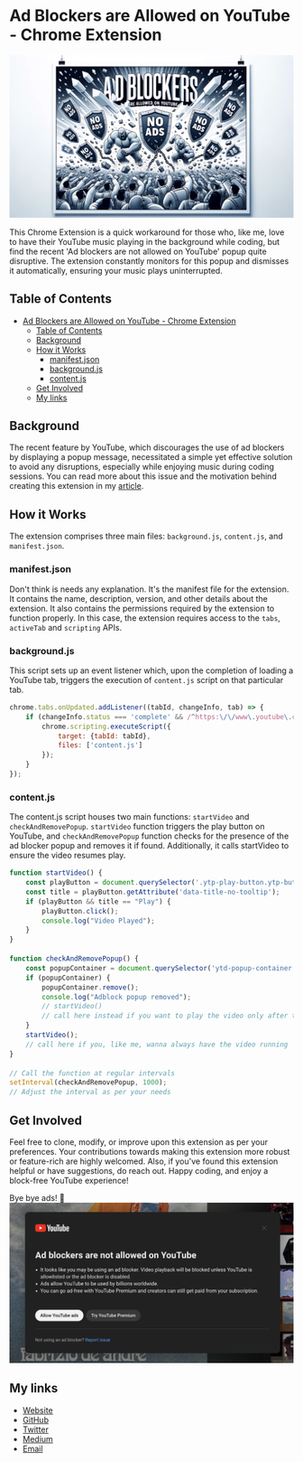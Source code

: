 # Ad Blockers are Allowed on YouTube - Chrome Extension

![Ad Blockers are Allowed on YouTube popup](img/banner.png)

This Chrome Extension is a quick workaround for those who, like me, love to have their YouTube music playing in the background while coding, but find the recent 'Ad blockers are not allowed on YouTube' popup quite disruptive. The extension constantly monitors for this popup and dismisses it automatically, ensuring your music plays uninterrupted.

## Table of Contents
- [Ad Blockers are Allowed on YouTube - Chrome Extension](#ad-blockers-are-allowed-on-youtube---chrome-extension)
  - [Table of Contents](#table-of-contents)
  - [Background](#background)
  - [How it Works](#how-it-works)
    - [manifest.json](#manifestjson)
    - [background.js](#backgroundjs)
    - [content.js](#contentjs)
  - [Get Involved](#get-involved)
  - [My links](#my-links)

## Background
The recent feature by YouTube, which discourages the use of ad blockers by displaying a popup message, necessitated a simple yet effective solution to avoid any disruptions, especially while enjoying music during coding sessions. You can read more about this issue and the motivation behind creating this extension in my [article](https://glizzykingdreko.me).

## How it Works
The extension comprises three main files: `background.js`, `content.js`, and `manifest.json`.

### manifest.json
Don't think is needs any explanation. It's the manifest file for the extension. It contains the name, description, version, and other details about the extension. It also contains the permissions required by the extension to function properly. In this case, the extension requires access to the `tabs`, `activeTab` and `scripting` APIs.

### background.js
This script sets up an event listener which, upon the completion of loading a YouTube tab, triggers the execution of `content.js` script on that particular tab.
```javascript
chrome.tabs.onUpdated.addListener((tabId, changeInfo, tab) => {
    if (changeInfo.status === 'complete' && /^https:\/\/www\.youtube\.com/.test(tab.url)) {
        chrome.scripting.executeScript({
            target: {tabId: tabId},
            files: ['content.js']
        });
    }
});
```

### content.js
The content.js script houses two main functions: `startVideo` and `checkAndRemovePopup`. `startVideo` function triggers the play button on YouTube, and `checkAndRemovePopup` function checks for the presence of the ad blocker popup and removes it if found. Additionally, it calls startVideo to ensure the video resumes play.
```javascript
function startVideo() {
    const playButton = document.querySelector('.ytp-play-button.ytp-button');
    const title = playButton.getAttribute('data-title-no-tooltip');
    if (playButton && title == "Play") {
        playButton.click();
        console.log("Video Played");
    }
}

function checkAndRemovePopup() {
    const popupContainer = document.querySelector('ytd-popup-container');
    if (popupContainer) {
        popupContainer.remove();
        console.log("Adblock popup removed");
        // startVideo()
        // call here instead if you want to play the video only after the popup is removed
    }
    startVideo(); 
    // call here if you, like me, wanna always have the video running
}

// Call the function at regular intervals
setInterval(checkAndRemovePopup, 1000);
// Adjust the interval as per your needs
```

## Get Involved
Feel free to clone, modify, or improve upon this extension as per your preferences. Your contributions towards making this extension more robust or feature-rich are highly welcomed. Also, if you've found this extension helpful or have suggestions, do reach out. Happy coding, and enjoy a block-free YouTube experience!

Bye bye ads! 👋
![Ad Blockers aren't Allowed on YouTube popup](img/popup.png)

## My links

- [Website](https://glizzykingdreko.github.io/)
- [GitHub](https://github.com/glizzykingdreko)
- [Twitter](https://mobile.twitter.com/glizzykingdreko)
- [Medium](https://medium.com/@glizzykingdreko)
- [Email](mailto:glizzykingdreko@protonmail.com)